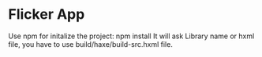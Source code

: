 Flicker App
=============


Use npm for initalize the project:
npm install
It will ask Library name or hxml file, you have to use build/haxe/build-src.hxml file.
